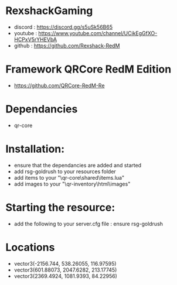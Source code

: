 # RexshackGaming
- discord : https://discord.gg/s5uSk56B65
- youtube : https://www.youtube.com/channel/UCikEgGfXO-HCPxV5rYHEVbA
- github : https://github.com/Rexshack-RedM

# Framework QRCore RedM Edition
- https://github.com/QRCore-RedM-Re

# Dependancies
- qr-core

# Installation:
- ensure that the dependancies are added and started
- add rsg-goldrush to your resources folder
- add items to your "\qr-core\shared\items.lua"
- add images to your "\qr-inventory\html\images"

# Starting the resource:
- add the following to your server.cfg file : ensure rsg-goldrush

# Locations
- vector3(-2156.744, 538.26055, 116.97595)
- vector3(601.88073, 2047.6282, 213.17745)
- vector3(2369.4924, 1081.9393, 84.22956)

